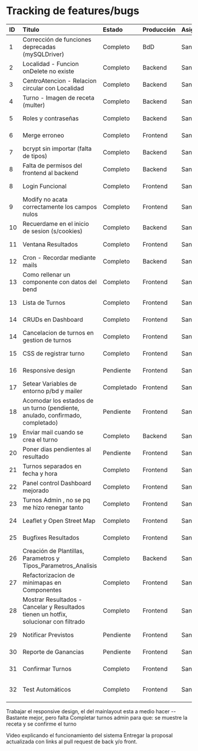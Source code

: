 # Tracking de features/bugs

| ID  | Titulo                                                                               | Estado     | Producción | Asignado | Fecha   |
| :-- | :----------------------------------------------------------------------------------- | :--------- | :--------- | :------- | :------ |
| 1   | Corrección de funciones deprecadas (mySQLDriver)                                     | Completo   | BdD        | Santi    | 24-7-25 |
| 2   | Localidad - Funcion onDelete no existe                                               | Completo   | Backend    | Santi    | 25-7-25 |
| 3   | CentroAtencion - Relacion circular con Localidad                                     | Completo   | Backend    | Santi    | 25-7-25 |
| 4   | Turno - Imagen de receta (multer)                                                    | Completo   | Backend    | Santi    | 8-8-25  |
| 5   | Roles y contraseñas                                                                  | Completo   | Backend    | Santi    | 31-7-25 |
| 6   | Merge erroneo                                                                        | Completo   | Frontend   | Santi    | 1-8-25  |
| 7   | bcrypt sin importar (falta de tipos)                                                 | Completo   | Backend    | Santi    | 1-8-25  |
| 8   | Falta de permisos del frontend al backend                                            | Completo   | Backend    | Santi    | 3-8-25  |
| 8   | Login Funcional                                                                      | Completo   | Frontend   | Santi    | 4-8-25  |
| 9   | Modify no acata correctamente los campos nulos                                       | Completo   | Frontend   | Santi    | 8-8-25  |
| 10  | Recuerdame en el inicio de sesion (s/cookies)                                        | Completo   | Backend    | Santi    | 8-8-25  |
| 11  | Ventana Resultados                                                                   | Completo   | Frontend   | Santi    | 3-9-25  |
| 12  | Cron - Recordar mediante mails                                                       | Completo   | Backend    | Santi    | 15-8-25 |
| 13  | Como rellenar un componente con datos del bend                                       | Completo   | Frontend   | Santi    | 9-8-25  |
| 13  | Lista de Turnos                                                                      | Completo   | Frontend   | Santi    | 12-8-25 |
| 14  | CRUDs en Dashboard                                                                   | Completo   | Frontend   | Santi    | 13-8-25 |
| 14  | Cancelacion de turnos en gestion de turnos                                           | Completo   | Frontend   | Santi    | 4-9-25  |
| 15  | CSS de registrar turno                                                               | Completo   | Frontend   | Santi    | 5-9-25  |
| 16  | Responsive design                                                                    | Pendiente  | Frontend   | Santi    | 13-8-25 |
| 17  | Setear Variables de entorno p/bd y mailer                                            | Completado | Frontend   | Santi    | 16-8-25 |
| 18  | Acomodar los estados de un turno (pendiente, anulado, confirmado, completado)        | Pendiente  | Frontend   | Santi    | 6-9-25  |
| 19  | Enviar mail cuando se crea el turno                                                  | Completo   | Backend    | Santi    | 6-9-25  |
| 20  | Poner dias pendientes al resultado                                                   | Pendiente  | Frontend   | Santi    | 6-9-25  |
| 21  | Turnos separados en fecha y hora                                                     | Completo   | Frontend   | Santi    | 6-9-25  |
| 22  | Panel control Dashboard mejorado                                                     | Completo   | Frontend   | Santi    | 6-9-25  |
| 23  | Turnos Admin , no se pq me hizo renegar tanto                                        | Completo   | Frontend   | Santi    | 6-9-25  |
| 24  | Leaflet y Open Street Map                                                            | Completo   | Frontend   | Santi    | 25-9-25 |
| 25  | Bugfixes Resultados                                                                  | Completo   | Frontend   | Santi    | 30-9-25 |
| 26  | Creación de Plantillas, Parametros y Tipos_Parametros_Analisis                       | Completo   | Backend    | Santi    | 30-9-25 |
| 27  | Refactorizacion de minimapas en Componentes                                          | Completo   | Frontend   | Santi    | 30-9-25 |
| 28  | Mostrar Resultados - Cancelar y Resultados tienen un hotfix, solucionar con filtrado | Completo   | Frontend   | Santi    | 30-9-25 |
| 29  | Notificar Previstos                                                                  | Pendiente  | Frontend   | Santi    | 30-9-25 |
| 30  | Reporte de Ganancias                                                                 | Pendiente  | Frontend   | Santi    | 30-9-25 |
| 31  | Confirmar Turnos                                                                     | Completo   | Frontend   | Santi    | 30-9-25 |
| 32  | Test Automáticos                                                                     | Completo   | Frontend   | Santi    | 6-10-25 |

Trabajar el responsive design, el del mainlayout esta a medio hacer -- Bastante mejor, pero falta
Completar turnos admin para que: se muestre la receta y se confirme el turno

Video explicando el funcionamiento del sistema
Entregar la proposal actualizada con links al pull request de back y/o front.
